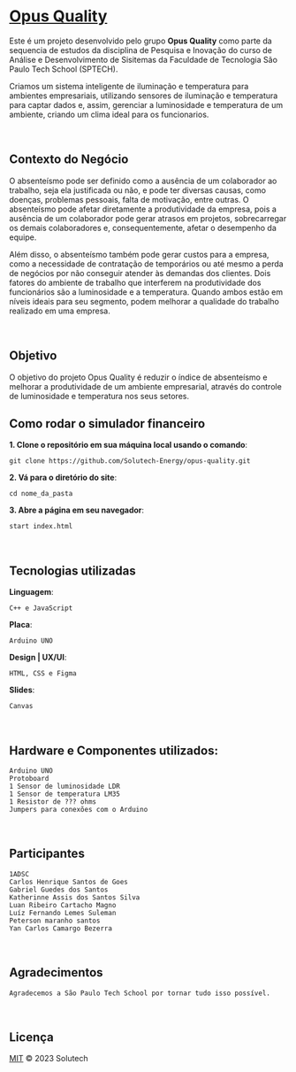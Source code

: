 [Opus Quality](https://github.com/Solutech-Energy/energia-futura)
=================

Este é um projeto desenvolvido pelo grupo <b>Opus Quality</b> como parte da sequencia de estudos da disciplina de Pesquisa e Inovação do curso de Análise e Desenvolvimento de Sisitemas da Faculdade de Tecnologia São Paulo Tech School (SPTECH).

Criamos um sistema inteligente de iluminação e temperatura para ambientes empresariais, utilizando sensores de iluminação e temperatura para captar dados e, assim, gerenciar a luminosidade e temperatura de um ambiente, criando um clima ideal para os funcionarios.

<br>

## Contexto do Negócio

O absenteísmo pode ser definido como a ausência de um colaborador ao trabalho, seja ela justificada ou não, e pode ter diversas causas, como doenças, problemas pessoais, falta de motivação, entre outras. O absenteísmo pode afetar diretamente a produtividade da empresa, pois a ausência de um colaborador pode gerar atrasos em projetos, sobrecarregar os demais colaboradores e, consequentemente, afetar o desempenho da equipe. 

Além disso, o absenteísmo também pode gerar custos para a empresa, como a necessidade de contratação de temporários ou até mesmo a perda de negócios por não conseguir atender às demandas dos clientes.
Dois fatores do ambiente de trabalho que interferem na produtividade dos funcionários são a luminosidade e a temperatura. Quando ambos estão em níveis ideais para seu segmento, podem melhorar a qualidade do trabalho realizado em uma empresa.


<br>

## Objetivo

O objetivo do projeto Opus Quality é reduzir o índice de absenteísmo e melhorar a produtividade de um ambiente empresarial, através do controle de luminosidade e temperatura nos seus setores. 

## Como rodar o simulador financeiro
**1. Clone o repositório em sua máquina local usando o comando**:
```
git clone https://github.com/Solutech-Energy/opus-quality.git
```

**2. Vá para o diretório do site**:
```
cd nome_da_pasta
```
    
**3. Abre a página em seu navegador**:
```
start index.html
```

<br>

## Tecnologias utilizadas
**Linguagem**:
```
C++ e JavaScript
```
    
**Placa**:
```
Arduino UNO
```

**Design | UX/UI**:
```
HTML, CSS e Figma

```
**Slides**:
```
Canvas
```
    
<br>

## Hardware e Componentes utilizados:

    Arduino UNO
    Protoboard
    1 Sensor de luminosidade LDR 
    1 Sensor de temperatura LM35
    1 Resistor de ??? ohms
    Jumpers para conexões com o Arduino
    
<br>

## Participantes
    1ADSC
    Carlos Henrique Santos de Goes
    Gabriel Guedes dos Santos
    Katherinne Assis dos Santos Silva
    Luan Ribeiro Cartacho Magno
    Luíz Fernando Lemes Suleman
    Peterson maranho santos
    Yan Carlos Camargo Bezerra
    
<br>

## Agradecimentos

    Agradecemos a São Paulo Tech School por tornar tudo isso possível. 
    
<br>

## Licença

[MIT](LICENSE) © 2023 Solutech 
